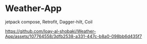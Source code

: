 # Weather-App

jetpack compose, Retrofit, Dagger-hilt, Coil


https://github.com/loay-al-shobaki/Weather-App/assets/107764558/3dfb2538-a331-447c-b8a0-098bb6d435f7

